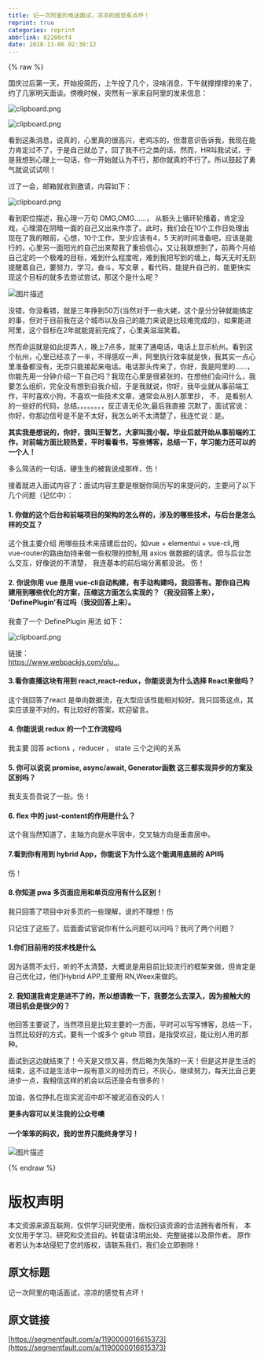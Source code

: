 ```yaml
---
title: 记一次阿里的电话面试，凉凉的感觉有点坏！
reprint: true
categories: reprint
abbrlink: 82280cf4
date: 2018-11-06 02:30:12
---
```


{% raw %}
<p>&#x56FD;&#x5E86;&#x8FC7;&#x540E;&#x7B2C;&#x4E00;&#x5929;&#xFF0C;&#x5F00;&#x59CB;&#x6295;&#x7B80;&#x5386;&#xFF0C;&#x4E0A;&#x5348;&#x6295;&#x4E86;&#x51E0;&#x4E2A;&#xFF0C;&#x6CA1;&#x5565;&#x6D88;&#x606F;&#xFF0C;&#x4E0B;&#x5348;&#x5C31;&#x6491;&#x6491;&#x6491;&#x7684;&#x6765;&#x4E86;&#xFF0C;&#x7EA6;&#x4E86;&#x51E0;&#x5BB6;&#x660E;&#x5929;&#x9762;&#x8C08;&#x3002;&#x508D;&#x665A;&#x65F6;&#x5019;&#xFF0C;&#x7A81;&#x7136;&#x6709;&#x4E00;&#x5BB6;&#x6765;&#x81EA;&#x963F;&#x91CC;&#x7684;&#x53D1;&#x6765;&#x4FE1;&#x606F;&#xFF1A;</p><p><span class="img-wrap"><img data-src="/img/bVbhSsN?w=1364&amp;h=654" src="https://static.alili.tech/img/bVbhSsN?w=1364&amp;h=654" alt="clipboard.png" title="clipboard.png" style="cursor:pointer;display:inline"></span></p><p><span class="img-wrap"><img data-src="/img/bVbhSsT?w=1374&amp;h=956" src="https://static.alili.tech/img/bVbhSsT?w=1374&amp;h=956" alt="clipboard.png" title="clipboard.png" style="cursor:pointer;display:inline"></span></p><p>&#x770B;&#x5230;&#x8FD9;&#x6761;&#x6D88;&#x606F;&#xFF0C;&#x8BF4;&#x771F;&#x7684;&#xFF0C;&#x5FC3;&#x91CC;&#x771F;&#x7684;&#x5F88;&#x9AD8;&#x5174;&#xFF0C;&#x8001;&#x9E21;&#x51BB;&#x7684;&#xFF0C;&#x4F46;&#x6F5C;&#x610F;&#x8BC6;&#x544A;&#x8BC9;&#x6211;&#xFF0C;&#x6211;&#x73B0;&#x5728;&#x80FD;&#x529B;&#x80AF;&#x5B9A;&#x8FC7;&#x4E0D;&#x4E86;&#xFF0C;&#x4E8E;&#x662F;&#x81EA;&#x5DF1;&#x5C31;&#x6002;&#x4E86;&#xFF0C;&#x56DE;&#x4E86;&#x6211;&#x4E0D;&#x884C;&#x4E4B;&#x7C7B;&#x7684;&#x8BDD;&#xFF0C;&#x7136;&#x800C;&#xFF0C;HR&#x53EB;&#x6211;&#x8BD5;&#x8BD5;&#xFF0C;&#x4E8E;&#x662F;&#x6211;&#x60F3;&#x5230;&#x5FC3;&#x7406;&#x4E0A;&#x4E00;&#x53E5;&#x8BDD;&#xFF0C;&#x4F60;&#x4E00;&#x5F00;&#x59CB;&#x5C31;&#x8BA4;&#x4E3A;&#x4E0D;&#x884C;&#xFF0C;&#x90A3;&#x4F60;&#x5C31;&#x771F;&#x7684;&#x4E0D;&#x884C;&#x4E86;&#x3002;&#x6240;&#x4EE5;&#x9F13;&#x8D77;&#x4E86;&#x52C7;&#x6C14;&#x5C31;&#x8BF4;&#x8BD5;&#x8BD5;&#x5457;&#xFF01;</p><p>&#x8FC7;&#x4E86;&#x4E00;&#x4F1A;&#xFF0C;&#x90AE;&#x7BB1;&#x5C31;&#x6536;&#x5230;&#x9080;&#x8BF7;&#xFF0C;&#x5185;&#x5BB9;&#x5982;&#x4E0B;&#xFF1A;</p><p><span class="img-wrap"><img data-src="/img/bVbhSs9?w=1802&amp;h=714" src="https://static.alili.tech/img/bVbhSs9?w=1802&amp;h=714" alt="clipboard.png" title="clipboard.png" style="cursor:pointer;display:inline"></span></p><p>&#x770B;&#x5230;&#x804C;&#x4F4D;&#x63CF;&#x8FF0;&#xFF0C;&#x6211;&#x5FC3;&#x7406;&#x4E00;&#x4E07;&#x53E5; OMG,OMG......&#xFF0C; &#x4ECE;&#x989D;&#x5934;&#x4E0A;&#x5FAA;&#x73AF;&#x8F6E;&#x64AD;&#x7740;&#xFF0C;&#x80AF;&#x5B9A;&#x6CA1;&#x620F;&#xFF0C;&#x5FC3;&#x7406;&#x6F5C;&#x5728;&#x9634;&#x6697;&#x4E00;&#x9762;&#x7684;&#x81EA;&#x5DF1;&#x53C8;&#x51FA;&#x6765;&#x4F5C;&#x795F;&#x4E86;&#x3002;&#x6B64;&#x65F6;&#xFF0C;&#x6211;&#x4EEC;&#x4F1A;&#x5728;10&#x4E2A;&#x5DE5;&#x4F5C;&#x65E5;&#x5904;&#x7406;&#x51FA;&#x73B0;&#x5728;&#x4E86;&#x6211;&#x7684;&#x773C;&#x524D;&#xFF0C;&#x5FC3;&#x60F3;&#xFF0C;10&#x4E2A;&#x5DE5;&#x4F5C;&#xFF0C;&#x81F3;&#x5C11;&#x5E94;&#x8BE5;&#x6709;4&#xFF0C;5 &#x5929;&#x7684;&#x65F6;&#x95F4;&#x51C6;&#x5907;&#x5427;&#xFF0C;&#x5E94;&#x8BE5;&#x662F;&#x80FD;&#x884C;&#x7684;&#xFF0C;&#x5FC3;&#x91CC;&#x53E6;&#x4E00;&#x9762;&#x9633;&#x5149;&#x7684;&#x81EA;&#x5DF1;&#x51FA;&#x6765;&#x5E2E;&#x6211;&#x4E86;&#x91CD;&#x62FE;&#x4FE1;&#x5FC3;&#xFF0C;&#x53C8;&#x8BA9;&#x6211;&#x8054;&#x60F3;&#x5230;&#x4E86;&#xFF0C;&#x524D;&#x4E24;&#x4E2A;&#x6708;&#x7ED9;&#x81EA;&#x5DF1;&#x5B9A;&#x7684;&#x4E00;&#x4E2A;&#x6781;&#x96BE;&#x7684;&#x76EE;&#x6807;&#xFF0C;&#x96BE;&#x5230;&#x4EC0;&#x4E48;&#x7A0B;&#x5EA6;&#x5462;&#xFF0C;&#x96BE;&#x5230;&#x6211;&#x628A;&#x5199;&#x5230;&#x7684;&#x5899;&#x4E0A;&#xFF0C;&#x6BCF;&#x5929;&#x65E0;&#x65F6;&#x65E0;&#x523B;&#x63D0;&#x9192;&#x7740;&#x81EA;&#x5DF1;&#xFF0C;&#x8981;&#x52AA;&#x529B;&#xFF0C;&#x5B66;&#x4E60;&#xFF0C;&#x594B;&#x6597;&#xFF0C;&#x5199;&#x6587;&#x7AE0; &#xFF0C;&#x770B;&#x4EE3;&#x7801;&#xFF0C;&#x80FD;&#x63D0;&#x5347;&#x81EA;&#x5DF1;&#x7684;&#xFF0C;&#x80FD;&#x66F4;&#x5FEB;&#x5B9E;&#x73B0;&#x8FD9;&#x4E2A;&#x76EE;&#x6807;&#x7684;&#x5C31;&#x591A;&#x53BB;&#x5C1D;&#x8BD5;&#x5C1D;&#x8BD5;&#xFF0C;&#x90A3;&#x8FD9;&#x4E2A;&#x662F;&#x4EC0;&#x4E48;&#x5462;&#xFF1F;</p><p><span class="img-wrap"><img data-src="/img/bVbhSul?w=1920&amp;h=1080" src="https://static.alili.tech/img/bVbhSul?w=1920&amp;h=1080" alt="&#x56FE;&#x7247;&#x63CF;&#x8FF0;" title="&#x56FE;&#x7247;&#x63CF;&#x8FF0;" style="cursor:pointer;display:inline"></span></p><p>&#x6CA1;&#x9519;&#xFF0C;&#x4F60;&#x6CA1;&#x770B;&#x9519;&#xFF0C;&#x5C31;&#x662F;&#x4E09;&#x5E74;&#x6323;&#x5230;50&#x4E07;(&#x5F53;&#x7136;&#x5BF9;&#x4E8E;&#x4E00;&#x4E9B;&#x5927;&#x59E5;&#xFF0C;&#x8FD9;&#x4E2A;&#x662F;&#x5206;&#x5206;&#x949F;&#x5C31;&#x80FD;&#x641E;&#x5B9A;&#x7684;&#x4E8B;&#xFF0C;&#x4F46;&#x5BF9;&#x4E8E;&#x76EE;&#x524D;&#x6211;&#x5728;&#x8FD9;&#x4E2A;&#x57CE;&#x5E02;&#x4EE5;&#x53CA;&#x81EA;&#x5DF1;&#x7684;&#x80FD;&#x529B;&#x6765;&#x8BF4;&#x662F;&#x6BD4;&#x8F83;&#x96BE;&#x5B8C;&#x6210;&#x7684;)&#xFF0C;&#x5982;&#x679C;&#x80FD;&#x8FDB;&#x963F;&#x91CC;&#xFF0C;&#x8FD9;&#x4E2A;&#x76EE;&#x6807;&#x5728;2&#x5E74;&#x5C31;&#x80FD;&#x63D0;&#x524D;&#x5B8C;&#x6210;&#x4E86;&#xFF0C;&#x5FC3;&#x91CC;&#x7F8E;&#x6ECB;&#x6ECB;&#x7B11;&#x7740;&#x3002;</p><p>&#x7136;&#x800C;&#x547D;&#x8FD0;&#x5C31;&#x662F;&#x5982;&#x6B64;&#x6349;&#x5F04;&#x4EBA;&#xFF0C;&#x665A;&#x4E0A;7&#x70B9;&#x591A;&#xFF0C;&#x5C31;&#x6765;&#x4E86;&#x901A;&#x7535;&#x8BDD;&#xFF0C;&#x7535;&#x8BDD;&#x4E0A;&#x663E;&#x793A;&#x676D;&#x5DDE;&#x3002;&#x770B;&#x5230;&#x8FD9;&#x4E2A;&#x676D;&#x5DDE;&#xFF0C;&#x5FC3;&#x91CC;&#x5DF2;&#x7ECF;&#x51C9;&#x4E86;&#x4E00;&#x534A;&#xFF0C;&#x4E0D;&#x5F97;&#x611F;&#x53F9;&#x4E00;&#x58F0;&#xFF0C;&#x963F;&#x91CC;&#x6267;&#x884C;&#x6548;&#x7387;&#x5C31;&#x662F;&#x5FEB;&#xFF0C;&#x6211;&#x5176;&#x5B9E;&#x4E00;&#x70B9;&#x5FC3;&#x91CC;&#x51C6;&#x5907;&#x90FD;&#x6CA1;&#x6709;&#xFF0C;&#x65E0;&#x5948;&#x53EA;&#x80FD;&#x63A5;&#x8D77;&#x6765;&#x7535;&#x8BDD;&#x3002;&#x7535;&#x8BDD;&#x90A3;&#x5934;&#x4F20;&#x6765;&#x4E86;&#xFF0C;&#x4F60;&#x597D;&#xFF0C;&#x6211;&#x662F;&#x963F;&#x91CC;&#x7684;......&#xFF0C;&#x4F60;&#x80FD;&#x5148;&#x7528;&#x4E00;&#x5206;&#x949F;&#x4ECB;&#x7ECD;&#x4E00;&#x4E0B;&#x81EA;&#x5DF1;&#x5417;&#xFF1F;&#x6211;&#x73B0;&#x5728;&#x5FC3;&#x91CC;&#x662F;&#x5F88;&#x7D27;&#x5F20;&#x7684;&#xFF0C;&#x5728;&#x60F3;&#x4ED6;&#x4EEC;&#x4F1A;&#x95EE;&#x4EC0;&#x4E48;&#xFF0C;&#x6211;&#x8981;&#x600E;&#x4E48;&#x7EC4;&#x7EC7;&#xFF0C;&#x5B8C;&#x5168;&#x6CA1;&#x6709;&#x60F3;&#x5230;&#x81EA;&#x6211;&#x4ECB;&#x7ECD;&#xFF0C;&#x4E8E;&#x662F;&#x6211;&#x5C31;&#x8BF4;&#xFF0C;&#x4F60;&#x597D;&#xFF0C;&#x6211;&#x6BD5;&#x4E1A;&#x5C31;&#x4ECE;&#x4E8B;&#x524D;&#x7AEF;&#x5DE5;&#x4F5C;&#xFF0C;&#x5E73;&#x65F6;&#x559C;&#x6B22;&#x5C0F;&#x72D7;&#xFF0C;&#x4E0D;&#x559C;&#x6B22;&#x4E00;&#x4E9B;&#x6280;&#x672F;&#x6587;&#x7AE0;&#xFF0C;&#x901A;&#x5E38;&#x4F1A;&#x4ECE;&#x522B;&#x4EBA;&#x90A3;&#x91CC;&#x6284;&#xFF0C; &#x4E0D;&#xFF0C; &#x662F;&#x770B;&#x522B;&#x4EBA;&#x7684;&#x4E00;&#x4E9B;&#x597D;&#x7684;&#x4EE3;&#x7801;&#xFF0C;&#x603B;&#x7ED3;&#x3002;&#x3002;&#x3002;&#x3002;&#x3002;&#x3002;&#x3002;&#xFF0C;&#x53CD;&#x6B63;&#x8BED;&#x65E0;&#x4F26;&#x6B21;,&#x6700;&#x540E;&#x6211;&#x76F4;&#x63A5; &#x6C89;&#x9ED8;&#x4E86;&#xFF0C;&#x9762;&#x8BD5;&#x5B98;&#x8BF4;&#xFF1A;&#x4F60;&#x597D;&#xFF0C;&#x4F60;&#x90A3;&#x8FB9;&#x4FE1;&#x53F7;&#x662F;&#x4E0D;&#x662F;&#x4E0D;&#x592A;&#x597D;&#xFF0C;&#x6211;&#x600E;&#x4E48;&#x542C;&#x4E0D;&#x592A;&#x6E05;&#x695A;&#x4E86;&#xFF0C;&#x6211;&#x8FDE;&#x5FD9;&#x8BF4;&#xFF1A;&#x662F;&#x3002;</p><p><strong>&#x5176;&#x5B9E;&#x6211;&#x662F;&#x60F3;&#x8BF4;&#x7684;&#xFF0C;&#x4F60;&#x597D;&#xFF0C;&#x6211;&#x53EB;&#x738B;&#x667A;&#x827A;&#xFF0C;&#x5927;&#x5BB6;&#x53EB;&#x6211;&#x5C0F;&#x667A;&#x3002;&#x6BD5;&#x4E1A;&#x540E;&#x5C31;&#x5F00;&#x59CB;&#x4ECE;&#x4E8B;&#x524D;&#x7AEF;&#x7684;&#x5DE5;&#x4F5C;&#xFF0C;&#x5BF9;&#x524D;&#x7AEF;&#x65B9;&#x9762;&#x6BD4;&#x8F83;&#x70ED;&#x7231;&#xFF0C;&#x5E73;&#x65F6;&#x770B;&#x770B;&#x4E66;&#xFF0C;&#x5199;&#x4E9B;&#x535A;&#x5BA2;&#xFF0C;&#x603B;&#x7ED3;&#x4E00;&#x4E0B;&#xFF0C;&#x5B66;&#x4E60;&#x80FD;&#x529B;&#x8FD8;&#x53EF;&#x4EE5;&#x7684;&#x4E00;&#x4E2A;&#x4EBA;&#xFF01;</strong></p><p>&#x591A;&#x4E48;&#x7B80;&#x6D01;&#x7684;&#x4E00;&#x53E5;&#x8BDD;&#xFF0C;&#x786C;&#x751F;&#x751F;&#x7684;&#x88AB;&#x6211;&#x8BF4;&#x6210;&#x90A3;&#x6837;&#xFF0C;&#x4F24;&#xFF01;</p><p>&#x63A5;&#x7740;&#x5C31;&#x8FDB;&#x5165;&#x9762;&#x8BD5;&#x5185;&#x5BB9;&#x4E86;&#xFF1A;&#x9762;&#x8BD5;&#x5185;&#x5BB9;&#x4E3B;&#x8981;&#x662F;&#x6839;&#x636E;&#x4F60;&#x7B80;&#x5386;&#x5199;&#x7684;&#x6765;&#x63D0;&#x95EE;&#x7684;&#xFF0C;&#x4E3B;&#x8981;&#x95EE;&#x4E86;&#x4EE5;&#x4E0B;&#x51E0;&#x4E2A;&#x95EE;&#x9898;&#xFF08;&#x8BB0;&#x5FC6;&#x4E2D;&#xFF09;&#xFF1A;</p><h4>1. &#x4F60;&#x505A;&#x7684;&#x8FD9;&#x4E2A;&#x540E;&#x53F0;&#x548C;&#x524D;&#x7AEF;&#x9879;&#x76EE;&#x7684;&#x67B6;&#x6784;&#x7684;&#x600E;&#x4E48;&#x6837;&#x7684;&#xFF0C;&#x6D89;&#x53CA;&#x7684;&#x54EA;&#x4E9B;&#x6280;&#x672F;&#xFF0C;&#x4E0E;&#x540E;&#x53F0;&#x662F;&#x600E;&#x4E48;&#x6837;&#x7684;&#x4EA4;&#x4E92;&#xFF1F;</h4><p>&#x8FD9;&#x4E2A;&#x6211;&#x4E3B;&#x8981;&#x4ECB;&#x7ECD; &#x7528;&#x54EA;&#x4E9B;&#x6280;&#x672F;&#x6765;&#x642D;&#x5EFA;&#x540E;&#x53F0;&#x7684;&#xFF0C;&#x5982;vue + elementui + vue-cli,&#x7528; vue-router&#x7684;&#x8DEF;&#x7531;&#x52AB;&#x6301;&#x6765;&#x505A;&#x4E00;&#x4E9B;&#x6743;&#x9650;&#x7684;&#x63A7;&#x5236;,&#x7528; axios &#x505A;&#x6570;&#x636E;&#x7684;&#x8BF7;&#x6C42;&#x3002;&#x4F46;&#x4E0E;&#x540E;&#x53F0;&#x600E;&#x4E48;&#x4EA4;&#x4E92;&#xFF0C;&#x597D;&#x50CF;&#x8BF4;&#x7684;&#x4E0D;&#x6E05;&#x695A;&#xFF0C; &#x6211;&#x8FDE;&#x57FA;&#x672C;&#x7684;&#x524D;&#x540E;&#x7AEF;&#x5206;&#x79BB;&#x90FD;&#x6CA1;&#x8BF4;&#x3002; &#x4F24;&#xFF01;</p><h4>2. &#x4F60;&#x8BF4;&#x4F60;&#x7528; vue &#x662F;&#x7528; vue-cli&#x81EA;&#x52A8;&#x6784;&#x5EFA;&#xFF0C;&#x6709;&#x624B;&#x52A8;&#x6784;&#x5EFA;&#x5417;&#xFF0C;&#x6211;&#x56DE;&#x7B54;&#x6709;&#x3002;&#x90A3;&#x4F60;&#x81EA;&#x5DF1;&#x6784;&#x5EFA;&#x7528;&#x5230;&#x54EA;&#x4E9B;&#x4F18;&#x5316;&#x7684;&#x65B9;&#x6848;&#xFF0C;&#x538B;&#x7F29;&#x8FD9;&#x65B9;&#x9762;&#x600E;&#x4E48;&#x5B9E;&#x73B0;&#x7684;&#xFF1F;&#xFF08;&#x6211;&#x6CA1;&#x56DE;&#x7B54;&#x4E0A;&#x6765;&#xFF09;&#xFF0C; &apos;DefinePlugin&apos;&#x6709;&#x8FC7;&#x5417;&#xFF08;&#x6211;&#x6CA1;&#x56DE;&#x7B54;&#x4E0A;&#x6765;&#xFF09;&#x3002;</h4><p>&#x6211;&#x67E5;&#x4E86;&#x4E00;&#x4E2A; DefinePlugin &#x7528;&#x6CD5; &#x5982;&#x4E0B;&#xFF1A;</p><p><span class="img-wrap"><img data-src="/img/bVbhSwc?w=1462&amp;h=460" src="https://static.alili.tech/img/bVbhSwc?w=1462&amp;h=460" alt="clipboard.png" title="clipboard.png" style="cursor:pointer;display:inline"></span></p><p>&#x94FE;&#x63A5;&#xFF1A;<br><a href="https://www.webpackjs.com/plugins/define-plugin/" rel="nofollow noreferrer" target="_blank"></a><a href="https://www.webpackjs.com/plugins/define-plugin/" rel="nofollow noreferrer" target="_blank">https://www.webpackjs.com/plu...</a></p><h4>3.&#x770B;&#x4F60;&#x76F4;&#x64AD;&#x8FD9;&#x5757;&#x6709;&#x7528;&#x5230; react,react-redux&#xFF0C;&#x4F60;&#x80FD;&#x8BF4;&#x8BF4;&#x4E3A;&#x4EC0;&#x4E48;&#x9009;&#x62E9; React&#x6765;&#x505A;&#x5417;&#xFF1F;</h4><p>&#x8FD9;&#x4E2A;&#x6211;&#x56DE;&#x7B54;&#x4E86;react &#x662F;&#x5355;&#x5411;&#x6570;&#x636E;&#x6D41;&#xFF0C;&#x5728;&#x5927;&#x578B;&#x5E94;&#x8BE5;&#x6027;&#x80FD;&#x76F8;&#x5BF9;&#x8F83;&#x597D;&#x3002;&#x6211;&#x53EA;&#x56DE;&#x7B54;&#x8FD9;&#x70B9;&#xFF0C;&#x5176;&#x5B9E;&#x5E94;&#x8BE5;&#x662F;&#x4E0D;&#x5BF9;&#x7684;&#xFF0C;&#x6709;&#x6BD4;&#x8F83;&#x597D;&#x7684;&#x7B54;&#x6848;&#xFF0C;&#x6B22;&#x8FCE;&#x7559;&#x8A00;&#x3002;</p><h4>4. &#x4F60;&#x80FD;&#x8BF4;&#x8BF4; redux &#x7684;&#x4E00;&#x4E2A;&#x5DE5;&#x4F5C;&#x6D41;&#x7A0B;&#x5417;</h4><p>&#x6211;&#x4E3B;&#x8981; &#x56DE;&#x7B54; actions &#xFF0C;reducer &#xFF0C; state &#x4E09;&#x4E2A;&#x4E4B;&#x95F4;&#x7684;&#x5173;&#x7CFB;</p><h4>5. &#x4F60;&#x53EF;&#x4EE5;&#x8BF4;&#x8BF4; promise, async/await, Generator&#x51FD;&#x6570; &#x8FD9;&#x4E09;&#x90FD;&#x5B9E;&#x73B0;&#x5F02;&#x6B65;&#x7684;&#x65B9;&#x6848;&#x53CA;&#x533A;&#x522B;&#x5417;&#xFF1F;</h4><p>&#x6211;&#x652F;&#x652F;&#x543E;&#x543E;&#x8BF4;&#x4E86;&#x4E00;&#x4E9B;&#x3002;&#x4F24;&#xFF01;</p><h4>6. flex &#x4E2D;&#x7684; just-content&#x7684;&#x4F5C;&#x7528;&#x662F;&#x4EC0;&#x4E48;&#xFF1F;</h4><p>&#x8FD9;&#x4E2A;&#x6211;&#x5F53;&#x7136;&#x77E5;&#x9053;&#x4E86;&#xFF0C;&#x4E3B;&#x8F74;&#x65B9;&#x5411;&#x662F;&#x6C34;&#x5E73;&#x5C45;&#x4E2D;&#xFF0C;&#x4EA4;&#x53C9;&#x8F74;&#x65B9;&#x5411;&#x662F;&#x5782;&#x76F4;&#x5C45;&#x4E2D;&#x3002;</p><h4>7.&#x770B;&#x5230;&#x4F60;&#x6709;&#x7528;&#x5230; hybrid App&#xFF0C;&#x4F60;&#x80FD;&#x8BF4;&#x4E0B;&#x4E3A;&#x4EC0;&#x4E48;&#x8FD9;&#x4E2A;&#x80FD;&#x8C03;&#x7528;&#x5E95;&#x5C42;&#x7684; API&#x5417;</h4><p>&#x4F24;&#xFF01;</p><h4>8.&#x4F60;&#x77E5;&#x9053; pwa &#x591A;&#x9875;&#x9762;&#x5E94;&#x7528;&#x548C;&#x5355;&#x9875;&#x5E94;&#x7528;&#x6709;&#x4EC0;&#x4E48;&#x533A;&#x522B;&#xFF01;</h4><p>&#x6211;&#x53EA;&#x56DE;&#x7B54;&#x4E86;&#x9879;&#x76EE;&#x4E2D;&#x5BF9;&#x591A;&#x9875;&#x7684;&#x4E00;&#x4E9B;&#x7406;&#x89E3;&#xFF0C;&#x8BF4;&#x7684;&#x4E0D;&#x7406;&#x60F3;&#xFF01;&#x4F24;</p><p>&#x53EA;&#x8BB0;&#x4F4F;&#x4E86;&#x8FD9;&#x4E9B;&#x4E86;&#x3002;&#x540E;&#x9762;&#x9762;&#x8BD5;&#x5B98;&#x8BF4;&#x4F60;&#x6709;&#x4EC0;&#x4E48;&#x95EE;&#x9898;&#x53EF;&#x4EE5;&#x95EE;&#x5417;&#xFF1F;&#x6211;&#x95EE;&#x4E86;&#x4E24;&#x4E2A;&#x95EE;&#x9898;&#xFF1F;</p><h4>1.&#x4F60;&#x4EEC;&#x76EE;&#x524D;&#x7528;&#x7684;&#x6280;&#x672F;&#x6808;&#x662F;&#x4EC0;&#x4E48;</h4><p>&#x56E0;&#x4E3A;&#x8BDD;&#x7B52;&#x4E0D;&#x592A;&#x884C;&#xFF0C;&#x542C;&#x7684;&#x4E0D;&#x592A;&#x6E05;&#x695A;&#xFF0C;&#x5927;&#x6982;&#x8BF4;&#x662F;&#x7528;&#x76EE;&#x524D;&#x6BD4;&#x8F83;&#x6D41;&#x884C;&#x7684;&#x6846;&#x67B6;&#x6765;&#x505A;&#xFF0C;&#x4F46;&#x80AF;&#x5B9A;&#x662F;&#x81EA;&#x5DF1;&#x4F18;&#x5316;&#x8FC7;&#xFF0C;&#x4ED6;&#x4EEC;Hybrid APP,&#x4E3B;&#x8981;&#x7528; RN,Weex&#x6765;&#x505A;&#x7684;&#x3002;</p><h4>2. &#x6211;&#x77E5;&#x9053;&#x6211;&#x80AF;&#x5B9A;&#x662F;&#x8FDB;&#x4E0D;&#x4E86;&#x7684;&#xFF0C;&#x6240;&#x4EE5;&#x60F3;&#x8BF7;&#x6559;&#x4E00;&#x4E0B;&#xFF0C;&#x6211;&#x8981;&#x600E;&#x4E48;&#x53BB;&#x6DF1;&#x5165;&#xFF0C;&#x56E0;&#x4E3A;&#x63A5;&#x89E6;&#x5927;&#x7684;&#x9879;&#x76EE;&#x673A;&#x4F1A;&#x662F;&#x5F88;&#x5C11;&#x7684;&#xFF1F;</h4><p>&#x4ED6;&#x56DE;&#x7B54;&#x4E3B;&#x8981;&#x8BF4;&#x4E86;&#xFF0C;&#x5F53;&#x7136;&#x9879;&#x76EE;&#x662F;&#x6BD4;&#x8F83;&#x4E3B;&#x8981;&#x7684;&#x4E00;&#x65B9;&#x9762;&#xFF0C;&#x5E73;&#x65F6;&#x53EF;&#x4EE5;&#x5199;&#x5199;&#x535A;&#x5BA2;&#xFF0C;&#x603B;&#x7ED3;&#x4E00;&#x4E0B;&#xFF0C;&#x5F53;&#x7136;&#x6BD4;&#x8F83;&#x597D;&#x7684;&#x65B9;&#x5F0F;&#xFF0C;&#x8981;&#x6709;&#x4E00;&#x4E2A;&#x6216;&#x591A;&#x4E2A; gitub &#x9879;&#x76EE;&#xFF0C;&#x662F;&#x6307;&#x53D7;&#x6B22;&#x8FCE;&#xFF0C;&#x80FD;&#x8BA9;&#x522B;&#x4EBA;&#x7528;&#x7684;&#x90A3;&#x79CD;&#x3002;</p><p>&#x9762;&#x8BD5;&#x5230;&#x8FD9;&#x8FB9;&#x5C31;&#x7ED3;&#x675F;&#x4E86;&#xFF01;&#x4ECA;&#x5929;&#x662F;&#x53C8;&#x60CA;&#x53C8;&#x559C;&#xFF0C;&#x7136;&#x540E;&#x7565;&#x4E3A;&#x5931;&#x843D;&#x7684;&#x4E00;&#x5929;&#xFF01;&#x4F46;&#x662F;&#x8FD9;&#x5E76;&#x662F;&#x751F;&#x6D3B;&#x7684;&#x7ED3;&#x675F;&#xFF0C;&#x8FD9;&#x4E0D;&#x8FC7;&#x662F;&#x751F;&#x6D3B;&#x4E2D;&#x4E00;&#x6BB5;&#x6709;&#x610F;&#x4E49;&#x7684;&#x7ECF;&#x5386;&#x800C;&#x5DF2;&#xFF0C;&#x4E0D;&#x7070;&#x5FC3;&#xFF0C;&#x7EE7;&#x7EED;&#x52AA;&#x529B;&#xFF0C;&#x6BCF;&#x5929;&#x6BD4;&#x81EA;&#x5DF1;&#x66F4;&#x8FDB;&#x6B65;&#x4E00;&#x70B9;&#xFF0C;&#x6211;&#x76F8;&#x4FE1;&#x8FD9;&#x6837;&#x7684;&#x673A;&#x4F1A;&#x4EE5;&#x540E;&#x8FD8;&#x662F;&#x4F1A;&#x6709;&#x5F88;&#x591A;&#x7684;&#xFF01;</p><p>&#x52A0;&#x6CB9;&#xFF0C;&#x5404;&#x4F4D;&#x6323;&#x624E;&#x5728;&#x73B0;&#x5B9E;&#x6CE5;&#x6CBC;&#x4E2D;&#x5374;&#x4E0D;&#x88AB;&#x6CE5;&#x6CBC;&#x541E;&#x6CA1;&#x7684;&#x4EBA;&#xFF01;</p><p><strong>&#x66F4;&#x591A;&#x5185;&#x5BB9;&#x53EF;&#x4EE5;&#x5173;&#x6CE8;&#x6211;&#x7684;&#x516C;&#x4F17;&#x53F7;&#x5662;</strong></p><h4>&#x4E00;&#x4E2A;&#x7B28;&#x7B28;&#x7684;&#x7801;&#x519C;&#xFF0C;&#x6211;&#x7684;&#x4E16;&#x754C;&#x53EA;&#x80FD;&#x7EC8;&#x8EAB;&#x5B66;&#x4E60;&#xFF01;</h4><p><span class="img-wrap"><img data-src="/img/bVbg32a?w=258&amp;h=258" src="https://static.alili.tech/img/bVbg32a?w=258&amp;h=258" alt="&#x56FE;&#x7247;&#x63CF;&#x8FF0;" title="&#x56FE;&#x7247;&#x63CF;&#x8FF0;" style="cursor:pointer;display:inline"></span></p>
{% endraw %}

# 版权声明
本文资源来源互联网，仅供学习研究使用，版权归该资源的合法拥有者所有，
本文仅用于学习、研究和交流目的。转载请注明出处、完整链接以及原作者。
原作者若认为本站侵犯了您的版权，请联系我们，我们会立即删除！

## 原文标题
记一次阿里的电话面试，凉凉的感觉有点坏！

## 原文链接
[https://segmentfault.com/a/1190000016615373](https://segmentfault.com/a/1190000016615373)

